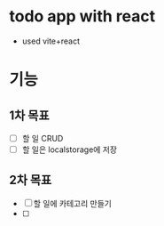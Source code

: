 # todo app with react
- used vite+react

# 기능
## 1차 목표
- [ ] 할 일 CRUD
- [ ] 할 일은 localstorage에 저장

## 2차 목표
- [ ] 할 일에 카테고리 만들기
- [ ] 
